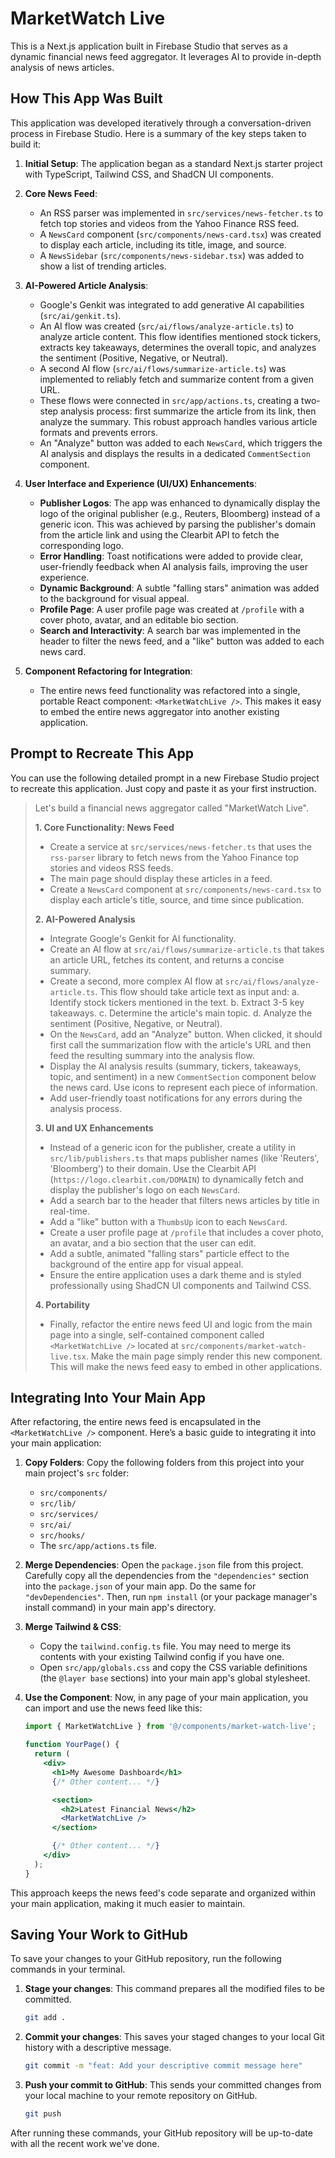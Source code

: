 # MarketWatch Live

This is a Next.js application built in Firebase Studio that serves as a dynamic financial news feed aggregator. It leverages AI to provide in-depth analysis of news articles.

## How This App Was Built

This application was developed iteratively through a conversation-driven process in Firebase Studio. Here is a summary of the key steps taken to build it:

1.  **Initial Setup**: The application began as a standard Next.js starter project with TypeScript, Tailwind CSS, and ShadCN UI components.

2.  **Core News Feed**:
    *   An RSS parser was implemented in `src/services/news-fetcher.ts` to fetch top stories and videos from the Yahoo Finance RSS feed.
    *   A `NewsCard` component (`src/components/news-card.tsx`) was created to display each article, including its title, image, and source.
    *   A `NewsSidebar` (`src/components/news-sidebar.tsx`) was added to show a list of trending articles.

3.  **AI-Powered Article Analysis**:
    *   Google's Genkit was integrated to add generative AI capabilities (`src/ai/genkit.ts`).
    *   An AI flow was created (`src/ai/flows/analyze-article.ts`) to analyze article content. This flow identifies mentioned stock tickers, extracts key takeaways, determines the overall topic, and analyzes the sentiment (Positive, Negative, or Neutral).
    *   A second AI flow (`src/ai/flows/summarize-article.ts`) was implemented to reliably fetch and summarize content from a given URL.
    *   These flows were connected in `src/app/actions.ts`, creating a two-step analysis process: first summarize the article from its link, then analyze the summary. This robust approach handles various article formats and prevents errors.
    *   An "Analyze" button was added to each `NewsCard`, which triggers the AI analysis and displays the results in a dedicated `CommentSection` component.

4.  **User Interface and Experience (UI/UX) Enhancements**:
    *   **Publisher Logos**: The app was enhanced to dynamically display the logo of the original publisher (e.g., Reuters, Bloomberg) instead of a generic icon. This was achieved by parsing the publisher's domain from the article link and using the Clearbit API to fetch the corresponding logo.
    *   **Error Handling**: Toast notifications were added to provide clear, user-friendly feedback when AI analysis fails, improving the user experience.
    *   **Dynamic Background**: A subtle "falling stars" animation was added to the background for visual appeal.
    *   **Profile Page**: A user profile page was created at `/profile` with a cover photo, avatar, and an editable bio section.
    *   **Search and Interactivity**: A search bar was implemented in the header to filter the news feed, and a "like" button was added to each news card.

5.  **Component Refactoring for Integration**:
    *   The entire news feed functionality was refactored into a single, portable React component: `<MarketWatchLive />`. This makes it easy to embed the entire news aggregator into another existing application.

## Prompt to Recreate This App

You can use the following detailed prompt in a new Firebase Studio project to recreate this application. Just copy and paste it as your first instruction.

> Let's build a financial news aggregator called "MarketWatch Live".
>
> **1. Core Functionality: News Feed**
> - Create a service at `src/services/news-fetcher.ts` that uses the `rss-parser` library to fetch news from the Yahoo Finance top stories and videos RSS feeds.
> - The main page should display these articles in a feed.
> - Create a `NewsCard` component at `src/components/news-card.tsx` to display each article's title, source, and time since publication.
>
> **2. AI-Powered Analysis**
> - Integrate Google's Genkit for AI functionality.
> - Create an AI flow at `src/ai/flows/summarize-article.ts` that takes an article URL, fetches its content, and returns a concise summary.
> - Create a second, more complex AI flow at `src/ai/flows/analyze-article.ts`. This flow should take article text as input and:
>     a. Identify stock tickers mentioned in the text.
>     b. Extract 3-5 key takeaways.
>     c. Determine the article's main topic.
>     d. Analyze the sentiment (Positive, Negative, or Neutral).
> - On the `NewsCard`, add an "Analyze" button. When clicked, it should first call the summarization flow with the article's URL and then feed the resulting summary into the analysis flow.
> - Display the AI analysis results (summary, tickers, takeaways, topic, and sentiment) in a new `CommentSection` component below the news card. Use icons to represent each piece of information.
> - Add user-friendly toast notifications for any errors during the analysis process.
>
> **3. UI and UX Enhancements**
> - Instead of a generic icon for the publisher, create a utility in `src/lib/publishers.ts` that maps publisher names (like 'Reuters', 'Bloomberg') to their domain. Use the Clearbit API (`https://logo.clearbit.com/DOMAIN`) to dynamically fetch and display the publisher's logo on each `NewsCard`.
> - Add a search bar to the header that filters news articles by title in real-time.
> - Add a "like" button with a `ThumbsUp` icon to each `NewsCard`.
> - Create a user profile page at `/profile` that includes a cover photo, an avatar, and a bio section that the user can edit.
> - Add a subtle, animated "falling stars" particle effect to the background of the entire app for visual appeal.
> - Ensure the entire application uses a dark theme and is styled professionally using ShadCN UI components and Tailwind CSS.
>
> **4. Portability**
> - Finally, refactor the entire news feed UI and logic from the main page into a single, self-contained component called `<MarketWatchLive />` located at `src/components/market-watch-live.tsx`. Make the main page simply render this new component. This will make the news feed easy to embed in other applications.

## Integrating Into Your Main App

After refactoring, the entire news feed is encapsulated in the `<MarketWatchLive />` component. Here’s a basic guide to integrating it into your main application:

1.  **Copy Folders**: Copy the following folders from this project into your main project's `src` folder:
    *   `src/components/`
    *   `src/lib/`
    *   `src/services/`
    *   `src/ai/`
    *   `src/hooks/`
    *   The `src/app/actions.ts` file.

2.  **Merge Dependencies**: Open the `package.json` file from this project. Carefully copy all the dependencies from the `"dependencies"` section into the `package.json` of your main app. Do the same for `"devDependencies"`. Then, run `npm install` (or your package manager's install command) in your main app's directory.

3.  **Merge Tailwind & CSS**:
    *   Copy the `tailwind.config.ts` file. You may need to merge its contents with your existing Tailwind config if you have one.
    *   Open `src/app/globals.css` and copy the CSS variable definitions (the `@layer base` sections) into your main app's global stylesheet.

4.  **Use the Component**: Now, in any page of your main application, you can import and use the news feed like this:

    ```jsx
    import { MarketWatchLive } from '@/components/market-watch-live';

    function YourPage() {
      return (
        <div>
          <h1>My Awesome Dashboard</h1>
          {/* Other content... */}

          <section>
            <h2>Latest Financial News</h2>
            <MarketWatchLive />
          </section>

          {/* Other content... */}
        </div>
      );
    }
    ```

This approach keeps the news feed's code separate and organized within your main application, making it much easier to maintain.

## Saving Your Work to GitHub

To save your changes to your GitHub repository, run the following commands in your terminal.

1.  **Stage your changes**: This command prepares all the modified files to be committed.
    ```bash
    git add .
    ```

2.  **Commit your changes**: This saves your staged changes to your local Git history with a descriptive message.
    ```bash
    git commit -m "feat: Add your descriptive commit message here"
    ```

3.  **Push your commit to GitHub**: This sends your committed changes from your local machine to your remote repository on GitHub.
    ```bash
    git push
    ```

After running these commands, your GitHub repository will be up-to-date with all the recent work we've done.
